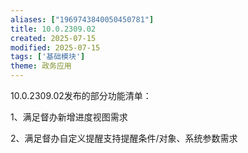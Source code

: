 ```yaml
---
aliases: ["1969743840050450781"]
title: 10.0.2309.02
created: 2025-07-15
modified: 2025-07-15
tags: ['基础模块']
theme: 政务应用
---
```


10.0.2309.02发布的部分功能清单：

1、满足督办新增进度视图需求

2、满足督办自定义提醒支持提醒条件/对象、系统参数需求